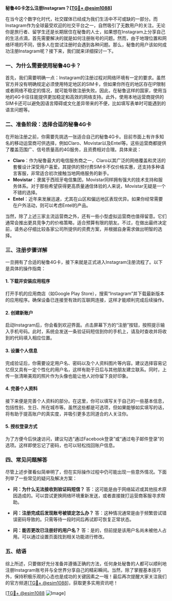 **秘鲁4G卡怎么注册Instagram？[[TG💪+ @esim1088](https://t.me/s/esim1088)]**

在当今这个数字化时代，社交媒体已经成为我们生活中不可或缺的一部分。而Instagram作为全球最受欢迎的社交平台之一，自然吸引了无数用户的关注。无论你是旅行者、留学生还是长期居住在秘鲁的人士，如果想在Instagram上分享自己的生活点滴，首先需要解决的就是如何注册账号的问题。然而，由于地理位置和网络环境的不同，很多人在尝试注册时会遇到各种问题。那么，秘鲁的用户该如何成功注册Instagram呢？接下来，我们就来详细探讨一下。

### 一、为什么需要使用秘鲁4G卡？

首先，我们需要明确一点：Instagram的注册过程对网络环境有一定的要求。虽然官方并没有明确规定必须使用特定地区的SIM卡，但如果你所在的地区存在IP限制或者网络不稳定的情况，就可能导致注册失败。因此，在秘鲁这样的国家，使用当地的4G卡往往能提供更加稳定和高效的网络支持。此外，使用本地运营商提供的SIM卡还可以避免因语言障碍或文化差异带来的不便，比如填写表单时可能遇到的语言问题等。

### 二、准备阶段：选择合适的秘鲁4G卡

在开始注册之前，你需要先挑选一张适合自己的秘鲁4G卡。目前市面上有许多知名的移动运营商可供选择，例如Claro、Movistar以及Entel等。这些运营商都提供了覆盖范围广、信号质量高的4G服务，且资费相对合理。具体来说：

- **Claro**：作为秘鲁最大的电信服务商之一，Claro以其广泛的网络覆盖和灵活的套餐设计深受用户喜爱。其提供的预付费SIM卡不仅价格实惠，还支持多种语言客服，非常适合初次接触当地网络服务的新手。
- **Movistar**：隶属于西班牙电信集团，Movistar同样拥有强大的技术支持和服务体系。对于那些希望获得更高质量通信体验的人来说，Movistar无疑是一个不错的选择。
- **Entel**：近年来发展迅速，尤其在山区和偏远地区表现优异。如果你经常需要在户外活动，则可以考虑Entel的产品。

当然，除了上述三家主流运营商之外，还有一些小型虚拟运营商也值得留意。它们通常会推出更具竞争力的价格策略，适合预算有限的朋友。不过，在做出最终决定前，请务必仔细比较各家公司所提供的资费方案，并根据自身需求做出明智的选择。

### 三、注册步骤详解

一旦拥有了合适的秘鲁4G卡，接下来就是正式进入Instagram注册流程了。以下是具体的操作指南：

#### 1. 下载并安装应用程序

打开手机的应用商店（如Google Play Store），搜索“Instagram”并下载最新版本的应用程序。确保设备已连接至有效的互联网连接，这样才能顺利完成后续操作。

#### 2. 创建新账户

启动Instagram后，你会看到欢迎界面。点击屏幕下方的“注册”按钮，按照提示输入手机号码。此时，系统会发送一条验证码短信到你的手机上，请及时查收并将收到的代码填入相应位置。

#### 3. 设置个人信息

完成验证后，你需要设定用户名、密码以及个人资料图片等内容。建议选择容易记忆但又具有一定个性化的用户名，这样有助于日后与其他朋友建立联系。同时，上传一张清晰美观的照片作为头像也能让他人对你留下良好印象。

#### 4. 完善个人资料

接下来便是完善个人资料的部分。在这里，你可以填写关于自己的一些基本信息，包括性别、生日、所在城市等。虽然这些都是可选项，但如果能够如实填写的话，将有助于提高账户的真实度，并吸引更多志同道合的人关注你。

#### 5. 授权登录方式

为了方便今后快速访问，建议勾选“通过Facebook登录”或“通过电子邮件登录”的选项。这样即使忘记了密码，也可以轻松找回账户信息。

### 四、常见问题解答

尽管上述步骤看似简单明了，但在实际操作过程中仍可能出现一些意外情况。下面列举了一些常见的疑问及解决方案：

- **问：为什么无法接收到验证码短信？**
  答：这可能是由于网络延迟或其他技术原因造成的。可以尝试更换网络环境重新发送，或者直接拨打运营商客服寻求帮助。

- **问：注册完成后发现账号被锁定怎么办？**
  答：这种情况通常是由于频繁尝试错误密码导致的。只需等待一段时间后再试即可恢复正常状态。

- **问：能否更改已注册好的用户名？**
  答：是的，但前提是该用户名尚未被他人占用。可以通过设置页面找到相关功能进行修改。

### 五、结语

综上所述，只要做好充分准备并遵循正确的方法，任何身处秘鲁的人都可以顺利地注册Instagram账号并与全世界分享自己的精彩瞬间。当然，除了掌握基本技巧外，保持积极乐观的心态也是成功的关键因素之一哦！最后再次提醒大家关注我们的官方频道[[TG💪+ @esim1088](https://t.me/s/esim1088)]，获取更多实用资讯吧！

[[TG💪+ @esim1088](https://t.me/s/esim1088) ![Image](https://i.postimg.cc/4NQfJmqS/Snipaste-2025-05-13-00-14-12.png)]